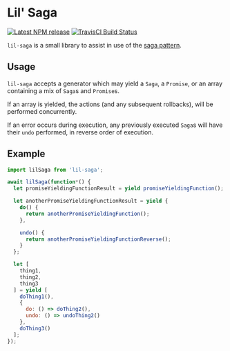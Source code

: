 # Lil' Saga

[npm-badge]: https://img.shields.io/npm/v/lil-saga.svg
[npm-badge-url]: https://www.npmjs.com/package/lil-saga
[travis-badge]: https://img.shields.io/travis/kturney/lil-saga/master.svg
[travis-badge-url]: https://travis-ci.org/kturney/lil-saga

[![Latest NPM release][npm-badge]][npm-badge-url]
[![TravisCI Build Status][travis-badge]][travis-badge-url]

`lil-saga` is a small library to assist in use of the [saga pattern](https://en.wikipedia.org/wiki/Long-running_transaction).

## Usage
`lil-saga` accepts a generator which may yield a `Saga`, a `Promise`, or an array containing a mix of `Saga`s and `Promise`s.

If an array is yielded, the actions (and any subsequent rollbacks), will be performed concurrently.

If an error occurs during execution, any previously executed `Saga`s will have their `undo` performed, in reverse order of execution.

## Example
```js
import lilSaga from 'lil-saga';

await lilSaga(function*() {
  let promiseYieldingFunctionResult = yield promiseYieldingFunction();

  let anotherPromiseYieldingFunctionResult = yield {
    do() {
      return anotherPromiseYieldingFunction();
    },

    undo() {
      return anotherPromiseYieldingFunctionReverse();
    }
  };

  let [
    thing1,
    thing2,
    thing3
  ] = yield [
    doThing1(),
    {
      do: () => doThing2(),
      undo: () => undoThing2()
    },
    doThing3()
  ];
});
```
